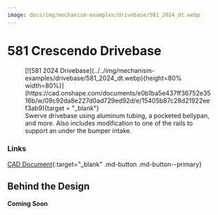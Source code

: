 ```yaml
---
image: docs/img/mechanism-examples/drivebase/581_2024_dt.webp
---
```


# 581 Crescendo Drivebase

<figure markdown="span">
[![581 2024 Drivebase](../../img/mechanism-examples/drivebase/581_2024_dt.webp){height=80% width=80%}](https://cad.onshape.com/documents/e0b1ba5e437ff36752e3516b/w/09c92da8e227d0ad729ed92d/e/15405b87c28d21922eef3ab9){target = "_blank"}
<figcaption>Swerve drivebase using aluminum tubing, a pocketed bellypan, and more. Also includes modification to one of the rails to support an under the bumper intake.</figcaption>
</figure>

### Links

[CAD Document](https://cad.onshape.com/documents/e0b1ba5e437ff36752e3516b/w/09c92da8e227d0ad729ed92d/e/15405b87c28d21922eef3ab9 "CAD Document Link"){:target="_blank" .md-button .md-button--primary}

## Behind the Design
**Coming Soon**